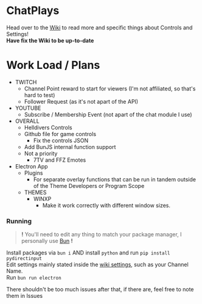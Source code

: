 # ChatPlays
Head over to the [Wiki](https://github.com/AlgorithmicPolicyIndex/ChatPlays/wiki) to read more and specific things about Controls and Settings!  
**Have fix the Wiki to be up-to-date**


# Work Load / Plans
 - TWITCH
 	- Channel Point reward to start for viewers (I'm not affiliated, so that's hard to test)
	- Follower Request (as it's not apart of the API)
 - YOUTUBE
	- Subscribe / Membership Event (not apart of the chat module I use)
 - OVERALL
	- Helldivers Controls
 	- Github file for game controls
		- Fix the controls JSON
 	- Add BunJS internal function support
	- Not a priority
		- 7TV and FFZ Emotes
 - Electron App
	- Plugins
		- For separate overlay functions that can be run in tandem outside of the Theme Developers or Program Scope
 	- THEMES
		- WINXP
			- Make it work correctly with different window sizes.

### Running
> **!** You'll need to edit any thing to match your package manager, I personally use [Bun](https://bun.sh) **!**

Install packages via `bun i` AND install `python` and run `pip install pydirectinput`  
Edit settings mainly stated inside the [wiki settings](https://github.com/AlgorithmicPolicyIndex/ChatPlays/wiki/Settings#main-settings), such as your Channel Name.  
Run `bun run electron`  

There shouldn't be too much issues after that, if there are, feel free to note them in Issues